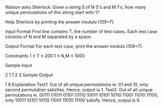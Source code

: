 Watson asks Sherlock:
Given a string S of N 0's and M 1's, how many unique permutations of this string start with 1?

Help Sherlock by printing the answer modulo (109+7).

Input Format
First line contains T, the number of test cases.
Each test case consists of N and M separated by a space.

Output Format
For each test case, print the answer modulo (109+7).

Constraints
1 ≤ T ≤ 200
1 ≤ N,M ≤ 1000

Sample Input

2
1 1
2 3
Sample Output

1
6
Explanation
Test1: Out of all unique permutations ie. 01 and 10, only second permutation satisfies. Hence, output is 1.
Test2: Out of all unique permutations ie. 00111 01011 01101 01110 10011 10101 10110 11001 11010 11100, only 10011 10101 10110 11001 11010 11100 satisfy. Hence, output is 6.
